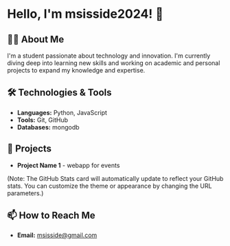 # Hello, I'm msisside2024! 👋

## 👨‍💻 About Me

I'm a student passionate about technology and innovation. I'm currently diving deep into learning new skills and working on academic and personal projects to expand my knowledge and expertise.

## 🛠️ Technologies & Tools

- **Languages:** Python, JavaScript 
- **Tools:** Git, GitHub 
- **Databases:** mongodb

## 🎯 Projects

- **Project Name 1** - webapp for events

(Note: The GitHub Stats card will automatically update to reflect your GitHub stats. You can customize the theme or appearance by changing the URL parameters.)

## 📫 How to Reach Me

- **Email:** msisside@gmail.com


